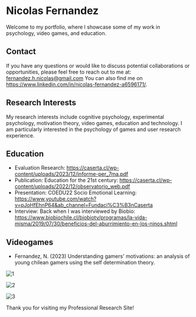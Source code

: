 # Nicolas Fernandez

Welcome to my portfolio, where I showcase some of my work in psychology, video games, and education.

## Contact

If you have any questions or would like to discuss potential collaborations or opportunities, please feel free to reach out to me at:
fernandez.h.nicolas@gmail.com
You can also find me on https://www.linkedin.com/in/nicolas-fernandez-a6596171/.

## Research Interests

My research interests include cognitive psychology, experimental psychology, motivation theory, video games, education and technology.  I am particularly interested in the psychology of games and user research experience.

## Education
- Evaluation Research:
https://caserta.cl/wp-content/uploads/2023/12/informe-per_7ma.pdf
- Publication: Education for the 21st century: 
https://caserta.cl/wp-content/uploads/2022/12/observatorio_web.pdf
- Presentation: COEDU22 Socio Emotional Learning: 
https://www.youtube.com/watch?v=pJoHfEhnP64&ab_channel=Fundaci%C3%B3nCaserta
- Interview: Back when I was interviewed by Biobio: 
https://www.biobiochile.cl/biobiotv/programas/la-vida-misma/2019/07/30/beneficios-del-aburrimiento-en-los-ninos.shtml

## Videogames

- Fernandez, N. (2023) Understanding gamers' motivations: an analysis of young chilean gamers using the self determination theory.

![1](https://user-images.githubusercontent.com/130244104/230736844-c7030214-1197-43a5-824e-ef6e5e9c2c0a.jpg)

![2](https://user-images.githubusercontent.com/130244104/230736845-9f85ea26-953b-46f3-b0a9-4093402e9591.jpg)

![3](https://user-images.githubusercontent.com/130244104/230736846-b3a3f72f-2df9-4d64-b273-931519e49671.jpg)

Thank you for visiting my Professional Research Site!


